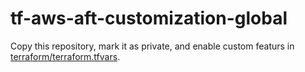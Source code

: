 # tf-aws-aft-customization-global

Copy this repository, mark it as private, and enable custom featurs in [terraform/terraform.tfvars](./terraform/terraform.tfvars).


